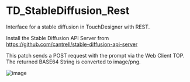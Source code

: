 # TD_StableDiffusion_Rest
Interface for a stable diffusion in TouchDesigner with REST.

Install the Stable Diffusion API Server from https://github.com/cantrell/stable-diffusion-api-server

This patch sends a POST request with the prompt via the Web Client TOP. The returned BASE64 String is converted to image/png.

![image](https://user-images.githubusercontent.com/19756028/196245517-a5f1c32b-9c28-40ee-b507-2550c9d29da2.png)


